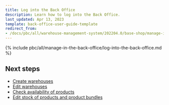 ```yaml
---
title: Log into the Back Office
description: Learn how to log into the Back Office.
last_updated: Apr 13, 2023
template: back-office-user-guide-template
redirect_from:
- /docs/pbc/all/warehouse-management-system/202204.0/base-shop/manage-in-the-back-office/log-into-the-back-office.html
---
```


{% include pbc/all/manage-in-the-back-office/log-into-the-back-office.md %} <!-- To edit, see /_includes/pbc/all/manage-in-the-back-office/log-into-the-back-office.md -->

## Next steps

* [Create warehouses](/docs/pbc/all/warehouse-management-system/{{page.version}}/base-shop/manage-in-the-back-office/create-warehouses.html)
* [Edit warehouses](/docs/pbc/all/warehouse-management-system/{{page.version}}/base-shop/manage-in-the-back-office/edit-warehouses.html)
* [Check availability of products](/docs/pbc/all/warehouse-management-system/{{page.version}}/base-shop/manage-in-the-back-office/check-availability-of-products.html)
* [Edit stock of products and product bundles](/docs/pbc/all/warehouse-management-system/{{page.version}}/base-shop/manage-in-the-back-office/edit-stock-of-products-and-product-bundles.html)
